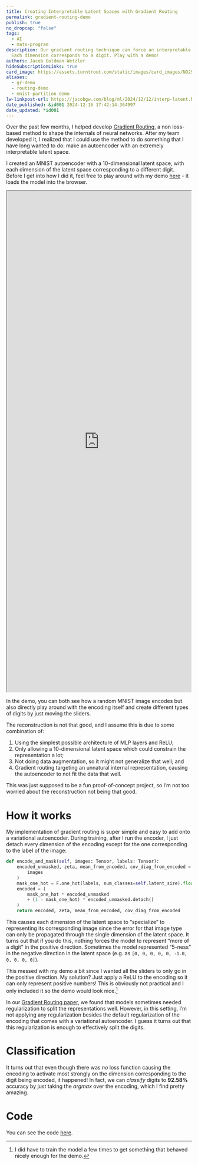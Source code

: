 ```yaml
---
title: Creating Interpretable Latent Spaces with Gradient Routing
permalink: gradient-routing-demo
publish: true
no_dropcap: "false"
tags:
  - AI
  - mats-program
description: Our gradient routing technique can force an interpretable inner representation.
  Each dimension corresponds to a digit. Play with a demo!
authors: Jacob Goldman-Wetzler
hideSubscriptionLinks: true
card_image: https://assets.turntrout.com/static/images/card_images/NO2S3mX.png
aliases:
  - gr-demo
  - routing-demo
  - mnist-partition-demo
lw-linkpost-url: https://jacobgw.com/blog/ml/2024/12/12/interp-latent.html
date_published: &id001 2024-12-16 17:42:14.364997
date_updated: *id001
---
```


Over the past few months, I helped develop [Gradient Routing](/gradient-routing), a non loss-based method to shape the internals of neural networks. After my team developed it, I realized that I could use the method to do something that I have long wanted to do: make an autoencoder with an extremely interpretable latent space.

I created an MNIST autoencoder with a 10-dimensional latent space, with each dimension of the latent space corresponding to a different digit. Before I get into how I did it, feel free to play around with my demo [here](https://jacobgw.com/gradient-routed-vae/) - it loads the model into the browser.

<iframe height="1360" width="500" src="https://jacobgw.com/gradient-routed-vae/" title="Demo"></iframe>

In the demo, you can both see how a random MNIST image encodes but also directly play around with the encoding itself and create different types of digits by just moving the sliders.

The reconstruction is not that good, and I assume this is due to some combination of:
1. Using the simplest possible architecture of MLP layers and ReLU;
2. Only allowing a 10-dimensional latent space which could constrain the representation a lot;
3. Not doing data augmentation, so it might not generalize that well; and
4. Gradient routing targeting an unnatural internal representation, causing the autoencoder to not fit the data that well.

This was just supposed to be a fun proof-of-concept project, so I’m not too worried about the reconstruction not being that good.

# How it works

My implementation of gradient routing is super simple and easy to add onto a variational autoencoder. During training, after I run the encoder, I just detach every dimension of the encoding except for the one corresponding to the label of the image:

```python
def encode_and_mask(self, images: Tensor, labels: Tensor):
    encoded_unmasked, zeta, mean_from_encoded, cov_diag_from_encoded = self.encode(
        images
    )
    mask_one_hot = F.one_hot(labels, num_classes=self.latent_size).float()
    encoded = (
        mask_one_hot * encoded_unmasked
        + (1 - mask_one_hot) * encoded_unmasked.detach()
    )
    return encoded, zeta, mean_from_encoded, cov_diag_from_encoded
```

This causes each dimension of the latent space to “specialize” to representing its corresponding image since the error for that image type can only be propagated through the single dimension of the latent space. It turns out that if you do this, nothing forces the model to represent “more of a digit” in the positive direction. Sometimes the model represented “5-ness” in the negative direction in the latent space (e.g. as `[0, 0, 0, 0, 0, -1.0, 0, 0, 0, 0]`).

This messed with my demo a bit since I wanted all the sliders to only go in the positive direction. My solution? Just apply a ReLU to the encoding so it can only represent positive numbers! This is obviously not practical and I only included it so the demo would look nice.[^1]

In our [Gradient Routing paper](https://arxiv.org/pdf/2410.04332), we found that models sometimes needed regularization to split the representations well. However, in this setting, I’m not applying any regularization besides the default regularization of the encoding that comes with a variational autoencoder. I guess it turns out that this regularization is enough to effectively split the digits.

# Classification

It turns out that even though there was *no* loss function causing the encoding to activate most strongly on the dimension corresponding to the digit being encoded, it happened! In fact, we can *classify* digits to **92.58%** accuracy by just taking the *argmax* over the encoding, which I find pretty amazing.

# Code

You can see the code [here](https://github.com/g-w1/gradient-routed-vae).

[^1]: I did have to train the model a few times to get something that behaved nicely enough for the demo.
